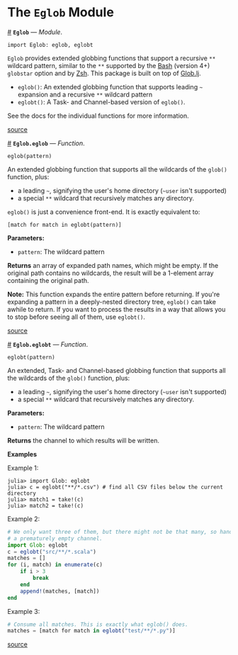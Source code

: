 
<a id='The-Eglob-Module-1'></a>

# The `Eglob` Module



<a id='Eglob' href='#Eglob'>#</a>
**`Eglob`** &mdash; *Module*.



```
import Eglob: eglob, eglobt
```

`Eglob` provides extended globbing functions that support a recursive `**` wildcard pattern, similar to the `**` supported by the [Bash](https://www.gnu.org/software/bash/) (version 4+) `globstar` option and by [Zsh](http://www.zsh.org/). This package is built on top of [Glob.lj](https://github.com/vtjnash/Glob.jl).

  * `eglob()`: An extended globbing function that supports leading `~` expansion and a recursive `**` wildcard pattern
  * `eglobt()`: A Task- and Channel-based version of `eglob()`.

See the docs for the individual functions for more information.


<a target='_blank' href='https://github.com/bmc/Eglob.jl/tree/ef65c5a69233620a58136d30037ebf723534c0ad/src/Eglob.jl#L4-L18' class='documenter-source'>source</a><br>

<a id='Eglob.eglob' href='#Eglob.eglob'>#</a>
**`Eglob.eglob`** &mdash; *Function*.



```
eglob(pattern)
```

An extended globbing function that supports all the wildcards of the `glob()` function, plus:

  * a leading `~`, signifying the user's home directory (`~user` isn't supported)
  * a special `**` wildcard that recursively matches any directory.

`eglob()` is just a convenience front-end. It is exactly equivalent to:

```
[match for match in eglobt(pattern)]
```

**Parameters:**

  * `pattern`: The wildcard pattern

**Returns** an array of expanded path names, which might be empty. If the original path contains no wildcards, the result will be a 1-element array containing the original path.

**Note:** This function expands the entire pattern before returning. If you're expanding a pattern in a deeply-nested directory tree, `eglob()` can take awhile to return. If you want to process the results in a way that allows you to stop before seeing all of them, use `eglobt()`.


<a target='_blank' href='https://github.com/bmc/Eglob.jl/tree/ef65c5a69233620a58136d30037ebf723534c0ad/src/Eglob.jl#L44-L69' class='documenter-source'>source</a><br>

<a id='Eglob.eglobt' href='#Eglob.eglobt'>#</a>
**`Eglob.eglobt`** &mdash; *Function*.



```
eglobt(pattern)
```

An extended, Task- and Channel-based globbing function that supports all the wildcards of the `glob()` function, plus:

  * a leading `~`, signifying the user's home directory (`~user` isn't supported)
  * a special `**` wildcard that recursively matches any directory.

**Parameters:**

  * `pattern`: The wildcard pattern

**Returns** the channel to which results will be written.

**Examples**

Example 1:

```julia-repl
julia> import Glob: eglobt
julia> c = eglobt("**/*.csv") # find all CSV files below the current directory
julia> match1 = take!(c)
julia> match2 = take!(c)
```

Example 2:

```julia
# We only want three of them, but there might not be that many, so handle
# a prematurely empty channel.
import Glob: eglobt
c = eglobt("src/**/*.scala")
matches = []
for (i, match) in enumerate(c)
    if i > 3
        break
    end
    append!(matches, [match])
end
```

Example 3:

```julia
# Consume all matches. This is exactly what eglob() does.
matches = [match for match in eglobt("test/**/*.py")]
```


<a target='_blank' href='https://github.com/bmc/Eglob.jl/tree/ef65c5a69233620a58136d30037ebf723534c0ad/src/Eglob.jl#L74-L123' class='documenter-source'>source</a><br>


